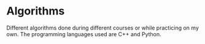 # Algorithms

Different algorithms done during different courses or while practicing on my own.
The programming languages used are C++ and Python.
